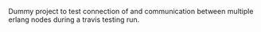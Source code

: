 Dummy project to test connection of and communication between
multiple erlang nodes during a travis testing run.
